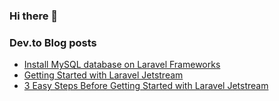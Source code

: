 ### Hi there 👋

### Dev.to Blog posts
<!-- BLOG-POST-LIST:START -->
- [Install MySQL database on Laravel Frameworks](https://dev.to/sheikhazrin/install-mysql-database-on-laravel-frameworks-2h85)
- [Getting Started with Laravel Jetstream](https://dev.to/sheikhazrin/getting-started-with-laravel-jetstream-3676)
- [3 Easy Steps Before Getting Started with Laravel Jetstream](https://dev.to/sheikhazrin/getting-started-laravel-jetstream-1k4e)
<!-- BLOG-POST-LIST:END -->

<!--
**sheikhazrin/sheikhazrin** is a ✨ _special_ ✨ repository because its `README.md` (this file) appears on your GitHub profile.

Here are some ideas to get you started:

- 🔭 I’m currently working on ...
- 🌱 I’m currently learning ...
- 👯 I’m looking to collaborate on ...
- 🤔 I’m looking for help with ...
- 💬 Ask me about ...
- 📫 How to reach me: ...
- 😄 Pronouns: ...
- ⚡ Fun fact: ...
-->
